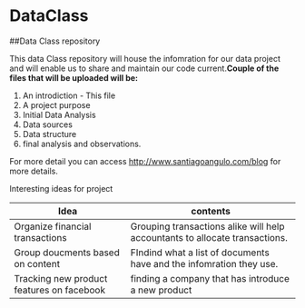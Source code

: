 # DataClass
##Data Class repository

This data Class repository will house the infomration for our data project and will enable us to share and maintain our code current.**Couple of the files that will be uploaded will be:**

1. An introdiction - This file
2. A project purpose
3. Initial Data Analysis
4. Data sources
5. Data structure
6. final analysis and observations.

For more detail you can access http://www.santiagoangulo.com/blog for more details.

Interesting ideas for project

Idea|contents
---|---
Organize financial transactions | Grouping transactions alike will help accountants to allocate transactions.
Group doucments based on content | FIndind what a list of documents have and the infomration they use.
Tracking new product features on facebook | finding a company that has introduce a new product
